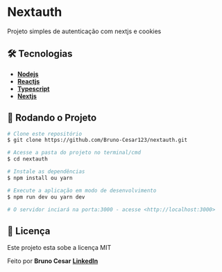 # Nextauth

Projeto simples de autenticação com nextjs e cookies

## 🛠 Tecnologias

* [**Nodejs**](https://nodejs.org/en/)
* [**Reactjs**](https://pt-br.reactjs.org/)
* [**Typescript**](https://www.typescriptlang.org/)
* [**Nextjs**](https://nextjs.org/)

## 🎲 Rodando o Projeto

```bash
# Clone este repositório
$ git clone https://github.com/Bruno-Cesar123/nextauth.git

# Acesse a pasta do projeto no terminal/cmd
$ cd nextauth

# Instale as dependências
$ npm install ou yarn

# Execute a aplicação em modo de desenvolvimento
$ npm run dev ou yarn dev

# O servidor inciará na porta:3000 - acesse <http://localhost:3000>
```

## 📝 Licença

Este projeto esta sobe a licença MIT

Feito por **Bruno Cesar** [**LinkedIn**](https://www.linkedin.com/in/bruno-cesar-b0039715a/)